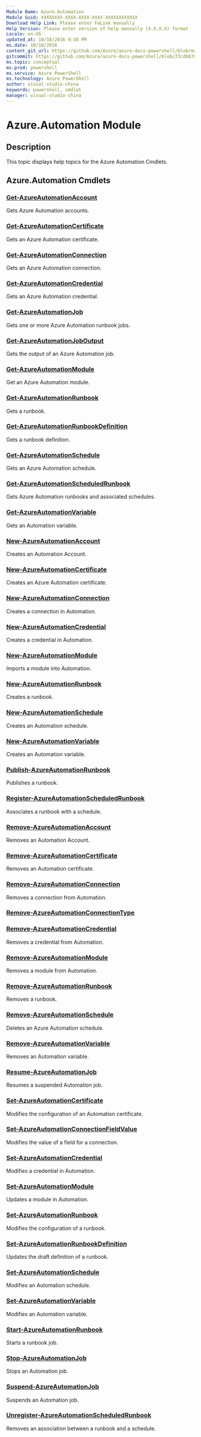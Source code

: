 ```yaml
---
Module Name: Azure.Automation
Module Guid: XXXXXXXX-XXXX-XXXX-XXXX-XXXXXXXXXXXX
Download Help Link: Please enter FwLink manually
Help Version: Please enter version of help manually (X.X.X.X) format
Locale: en-US
updated_at: 10/18/2016 9:38 PM
ms.date: 10/18/2016
content_git_url: https://github.com/Azure/azure-docs-powershell/blob/master/azureps-cmdlets-docs/ServiceManagement/Azure.Automation/v2.1.0/Azure.Automation.md
gitcommit: https://github.com/Azure/azure-docs-powershell/blob/23cdb8705d4ab9807c0e21b238f3b134a7d49c7d/azureps-cmdlets-docs/ServiceManagement/Azure.Automation/v2.1.0/Azure.Automation.md
ms.topic: conceptual
ms.prod: powershell
ms.service: Azure PowerShell
ms.technology: Azure PowerShell
author: visual-studio-china
keywords: powershell, cmdlet
manager: visual-studio-china
---
```


# Azure.Automation Module
## Description
This topic displays help topics for the Azure Automation Cmdlets. 

## Azure.Automation Cmdlets
### [Get-AzureAutomationAccount](.\Get-AzureAutomationAccount.md)
Gets Azure Automation accounts.


### [Get-AzureAutomationCertificate](.\Get-AzureAutomationCertificate.md)
Gets an Azure Automation certificate.


### [Get-AzureAutomationConnection](.\Get-AzureAutomationConnection.md)
Gets an Azure Automation connection.


### [Get-AzureAutomationCredential](.\Get-AzureAutomationCredential.md)
Gets an Azure Automation credential.


### [Get-AzureAutomationJob](.\Get-AzureAutomationJob.md)
Gets one or more Azure Automation runbook jobs.


### [Get-AzureAutomationJobOutput](.\Get-AzureAutomationJobOutput.md)
Gets the output of an Azure Automation job.


### [Get-AzureAutomationModule](.\Get-AzureAutomationModule.md)
Get an Azure Automation module.


### [Get-AzureAutomationRunbook](.\Get-AzureAutomationRunbook.md)
Gets a runbook.


### [Get-AzureAutomationRunbookDefinition](.\Get-AzureAutomationRunbookDefinition.md)
Gets a runbook definition.


### [Get-AzureAutomationSchedule](.\Get-AzureAutomationSchedule.md)
Gets an Azure Automation schedule.


### [Get-AzureAutomationScheduledRunbook](.\Get-AzureAutomationScheduledRunbook.md)
Gets Azure Automation runbooks and associated schedules.


### [Get-AzureAutomationVariable](.\Get-AzureAutomationVariable.md)
Gets an Automation variable.


### [New-AzureAutomationAccount](.\New-AzureAutomationAccount.md)
Creates an Automation Account.


### [New-AzureAutomationCertificate](.\New-AzureAutomationCertificate.md)
Creates an Azure Automation certificate.


### [New-AzureAutomationConnection](.\New-AzureAutomationConnection.md)
Creates a connection in Automation.


### [New-AzureAutomationCredential](.\New-AzureAutomationCredential.md)
Creates a credential in Automation.


### [New-AzureAutomationModule](.\New-AzureAutomationModule.md)
Imports a module into Automation.


### [New-AzureAutomationRunbook](.\New-AzureAutomationRunbook.md)
Creates a runbook.


### [New-AzureAutomationSchedule](.\New-AzureAutomationSchedule.md)
Creates an Automation schedule.


### [New-AzureAutomationVariable](.\New-AzureAutomationVariable.md)
Creates an Automation variable.


### [Publish-AzureAutomationRunbook](.\Publish-AzureAutomationRunbook.md)
Publishes a runbook.


### [Register-AzureAutomationScheduledRunbook](.\Register-AzureAutomationScheduledRunbook.md)
Associates a runbook with a schedule.


### [Remove-AzureAutomationAccount](.\Remove-AzureAutomationAccount.md)
Removes an Automation Account.


### [Remove-AzureAutomationCertificate](.\Remove-AzureAutomationCertificate.md)
Removes an Automation certificate.


### [Remove-AzureAutomationConnection](.\Remove-AzureAutomationConnection.md)
Removes a connection from Automation.


### [Remove-AzureAutomationConnectionType](.\Remove-AzureAutomationConnectionType.md)



### [Remove-AzureAutomationCredential](.\Remove-AzureAutomationCredential.md)
Removes a credential from Automation.


### [Remove-AzureAutomationModule](.\Remove-AzureAutomationModule.md)
Removes a module from Automation.


### [Remove-AzureAutomationRunbook](.\Remove-AzureAutomationRunbook.md)
Removes a runbook.


### [Remove-AzureAutomationSchedule](.\Remove-AzureAutomationSchedule.md)
Deletes an Azure Automation schedule.


### [Remove-AzureAutomationVariable](.\Remove-AzureAutomationVariable.md)
Removes an Automation variable.


### [Resume-AzureAutomationJob](.\Resume-AzureAutomationJob.md)
Resumes a suspended Automation job.


### [Set-AzureAutomationCertificate](.\Set-AzureAutomationCertificate.md)
Modifies the configuration of an Automation certificate.


### [Set-AzureAutomationConnectionFieldValue](.\Set-AzureAutomationConnectionFieldValue.md)
Modifies the value of a field for a connection.


### [Set-AzureAutomationCredential](.\Set-AzureAutomationCredential.md)
Modifies a credential in Automation.


### [Set-AzureAutomationModule](.\Set-AzureAutomationModule.md)
Updates a module in Automation.


### [Set-AzureAutomationRunbook](.\Set-AzureAutomationRunbook.md)
Modifies the configuration of a runbook.


### [Set-AzureAutomationRunbookDefinition](.\Set-AzureAutomationRunbookDefinition.md)
Updates the draft definition of a runbook.


### [Set-AzureAutomationSchedule](.\Set-AzureAutomationSchedule.md)
Modifies an Automation schedule.


### [Set-AzureAutomationVariable](.\Set-AzureAutomationVariable.md)
Modifies an Automation variable.


### [Start-AzureAutomationRunbook](.\Start-AzureAutomationRunbook.md)
Starts a runbook job.


### [Stop-AzureAutomationJob](.\Stop-AzureAutomationJob.md)
Stops an Automation job.


### [Suspend-AzureAutomationJob](.\Suspend-AzureAutomationJob.md)
Suspends an Automation job.


### [Unregister-AzureAutomationScheduledRunbook](.\Unregister-AzureAutomationScheduledRunbook.md)
Removes an association between a runbook and a schedule.



